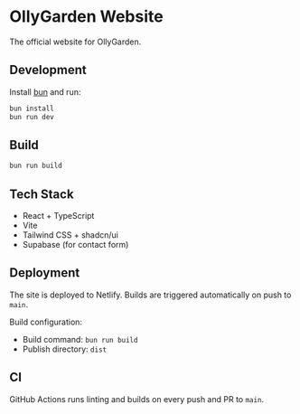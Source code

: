 # OllyGarden Website

The official website for OllyGarden.

## Development

Install [bun](https://bun.sh/docs/installation) and run:

```sh
bun install
bun run dev
```

## Build

```sh
bun run build
```

## Tech Stack

- React + TypeScript
- Vite
- Tailwind CSS + shadcn/ui
- Supabase (for contact form)

## Deployment

The site is deployed to Netlify. Builds are triggered automatically on push to `main`.

Build configuration:
- Build command: `bun run build`
- Publish directory: `dist`

## CI

GitHub Actions runs linting and builds on every push and PR to `main`.
